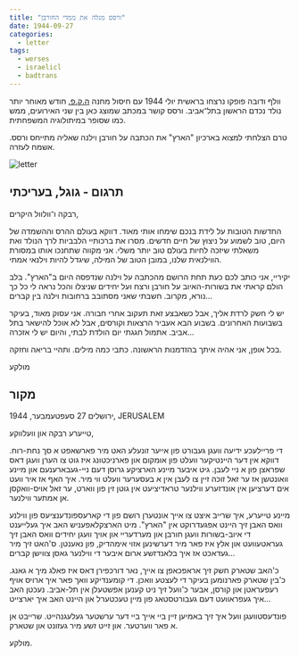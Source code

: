 ```yaml
---
title: "ורסס מגלה את ממדי החורבן"
date: 1944-09-27
categories:
  - letter
tags:
  - werses
  - israelicl
  - badtrans
---
```


וולף ודובה פופקו נרצחו בראשית יולי 1944 עם חיסול מחנה [ה.ק.פ.](https://en.wikipedia.org/wiki/HKP_562_forced_labor_camp)
חודש מאוחר יותר נולד נכדם הראשון בתל־אביב.
ורסס קושר במכתב שמוצג כאן בין שני האירועים, ממש כמו שסופר במיתולוגיה המשפחתית.

טרם הצלחתי למצוא בארכיון "הארץ" את הכתבה על חורבן וילנה
שאליה מתייחס ורסס. אשמח לעזרה.

![letter](/pupko-papers/assets/images/1944-09-27-werses-printed.jpg)

## תרגום - גוגל, בעריכתי

רבקה ו־וולוול היקרים,

החדשות הטובות על לידת בנכם שימחו אותי מאוד.
דווקא בעולם ההרס וההשמדה של היום, טוב לשמוע על ניצוץ של חיים חדשים.
מסרו את ברכותיי הלבביות לרך הנולד
ואת משאלתי שיזכה לחיות בעולם טוב יותר משלי.
אני מקווה שתחנכו אותו במסורת הווילנאית שלנו,
במובן הטוב של המילה, שיגדל להיות וילנאי אמתי.

יקיריי, אני כותב לכם כעת תחת הרושם מהכתבה על וילנה שנדפסה היום ב"הארץ".
בלב הולם קראתי את בשורות-האיוב על חורבן ורצח
ועל יחידים שניצלו והכל נראה לי כל כך נורא, מקרוב.
חשבתי שאני מסתובב ברחובות וילנה בין קברים...

יש לי חשק לרדת אליך, אבל כשאבצע זאת תעקוב אחרי חבורה.
אני עסוק מאוד, בעיקר בשבועות האחרונים.
בשבוע הבא אעביר הרצאות וקורסים, אבל לא אוכל להישאר בתל אביב.
אתמול חגגתי יום הולדת לבתי, והיום יש לי אזכרה...

בכל אופן, אני אהיה איתך בהזדמנות הראשונה.
כתבי כמה מילים. ותהיי בריאה וחזקה.

מולקע

## מקור

ירושלים 27 סעפטעמבער, 1944, JERUSALEM

טייערע רבקה און וועלווקע,

די פריילעכע ידיעה וועגן געבורט פון אייער
זונעלע האט מיר פארשאפט א סך נחת-רוח. דווקא אין
דער היינטיקער וועלט פון אומקום און פארניכטונג
 איז גוט צו הערן וועגן דאס שפראצן פון א ניי
לעבן. גיט איבער מיינע הארציקע גרוסן דעם ניי-געבארענעם
און מיינע וואונטשן אז ער זאל זוכה זיין
צו לעבן אין א בעסערער וועלט ווי מיר. איך האף
אז איר וועט אים דערציען אין אונדזערע ווילנער
טראדיציעט אין גוטן זין פון ווארט, ער זאל אויס-וואקסן
אן אמתער ווילנער.

מיינע טייערע, איך שרייב איצט צו אייך אונטערן
רושם פון די קארעספונדענציעס פון ווילנע וואס האבן
זיך היינט אפגעדרוקט אין "הארץ". מיט הארצקלאפעניש
האב איך געלייענט די איוב-בשורות וועגן חורבן
און מערדעריי און אויך וועגן יחידים וואס האבן זיך
געראטעוועט און אלץ איז פאר מיר דערשינען אזוי
אימהדיק, פון נאענטן. ס'האט זיך מיר געדאכט אז איך
בלאנדזשע ארום איבער די ווילנער גאסן צווישן קברים...

כ'האב שטארק חשק זיך אראפכאפן צו אייך, נאר
דורכפירן דאס איז פאלג מיך א גאנג. כ'בין שטארק
פארנומען בעיקר די לעצטע וואכן. די קומענדיקע וואך
פאר איך ארויס אויף רעפעראטן און קורסן, אבער כ'וועל
זיך ניט קענען אפשטעלן אין תל-אביב. נעכטן האב איך
געפראוועט דעם געבורטסטאג פון מיין טעכטערל און היינט
האב איך יארצייט...

פונדעסטוועגן וועל איך זיך באמיען זיין ביי
אייך ביי דער ערשטער געלעגנהייט. שרייבט אן א פאר
ווערטער. און זייט זשע מיר געזונט און שטארק.

מולקע.

